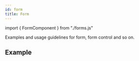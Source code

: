 ```yaml
---
id: form
title: Form
---
```


import { FormComponent } from "./forms.js"

<p>Examples and usage guidelines for form, form control and so on.</p>

## Example

<FormComponent />

<!-- ## Form group

<FormComponent type="group" />

<FormComponent type="group" addvalue={true} /> 

## Form label

<FormComponent type="label" addtext="Control label" />

<FormComponent type="label" controltype="required" addvalue={true} addtext="Control label" />

<FormComponent type="label" controltype="uppercase" addvalue={false} addtext="Control label" />

## Form control

### Example

<FormComponent type="control" />

### Round

<FormComponent type="control" controltype="round" addvalue={true} />

### Auto complete

<FormComponent type="control" controltype="autoComplete" addvalue="email" />

### Placeholder

<FormComponent type="control" controltype="placeholder" addvalue="Place holder" />

### Value

<FormComponent type="control" controltype="value" addvalue="Value" />

### Default value

<FormComponent type="control" controltype="defvalue" addvalue="Default value" />

### Select

<FormComponent type="control" elementType="select" addvalue={[{label: "Option 1"}, {label:"Option 2"}, {label:"Option 3"}]} />

### Poll

<FormComponent type="control" elementType="poll" addvalue={["Option 1", "Option 2", "Option 3"]} />

### Check box

<FormComponent type="control" controltype="checkbox" elementType="checkbox" addtext="Checked" />
<FormComponent type="control" controltype="checkedbox" elementType="checkbox" addvalue={true} addtext="Checked" />
<FormComponent type="control" controltype="defcheckedbox" elementType="checkbox" addvalue={true} addtext="Default checked" />

### Radio

<FormComponent type="control" elementType="radio" addtext="Radio" />

### Date control

<FormComponent type="date" /> -->